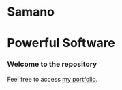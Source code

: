 Samano
================

Powerful Software
==================

### Welcome to the repository

Feel free to access [my portfolio](http://samano.herokuapp.com).


